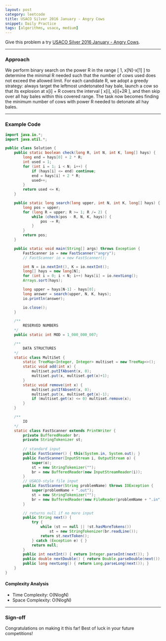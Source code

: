 ```yaml
---
layout: post
category: leetcode
title: USACO Silver 2016 January - Angry Cows
snippet: Daily Practice
tags: [algorithms, usaco, medium]
---
```


Give this problem a try [USACO Silver 2016 January - Angry Cows](http://usaco.org/index.php?page=viewproblem2&cpid=594).

---

### Approach

We perform binary search on the power R in the range [ 1, x[N]-x[1] ] to determine the minimal R needed such that the number of cows used does not exceed the allowed limit. For each candidate R, we adopt a greedy strategy: always target the leftmost undetonated hay bale, launch a cow so that its explosion at x[i] + R covers the interval [ x[i], x[i]+2R ], and then skip over all hay bales within this covered range. The task now becomes finding the minimum number of cows with power R needed to detonate all hay bales.

---

### Example Code

```java
import java.io.*;
import java.util.*;

public class Solution {
	public static boolean check(long R, int N, int K, long[] hays) {
		long end = hays[0] + 2 * R;
		int used = 1;
		for (int i = 1; i < N; i++) {
			if (hays[i] <= end) continue;
			end = hays[i] + 2 * R;
			used++;
		}
		return used <= K;
	}

	public static long search(long upper, int N, int K, long[] hays) {
		long pos = upper;
		for (long R = upper; R >= 1; R /= 2) {
			while (check(pos - R, N, K, hays)) {
				pos -= R;
			}
		}
		return pos;
	}

    public static void main(String[] args) throws Exception {
        FastScanner io = new FastScanner("angry");
		// FastScanner io = new FastScanner();

		int N = io.nextInt(), K = io.nextInt();
		long[] hays = new long[N];
		for (int i = 0; i < N; i++) hays[i] = io.nextLong();
		Arrays.sort(hays);

		long upper = hays[N-1] - hays[0];
		long answer = search(upper, N, K, hays);
		io.println(answer);

		io.close();
    }

    /**
        RESERVED NUMBERS
    */
    public static int MOD = 1_000_000_007;

    /**
        DATA STRUCTURES
    */
    static class MultiSet {
        static TreeMap<Integer, Integer> multiset = new TreeMap<>();
        static void add(int x) {
            multiset.putIfAbsent(x, 0);
            multiset.put(x, multiset.get(x)+1);
        }
        static void remove(int x) {
            multiset.putIfAbsent(x, 0);
            multiset.put(x, multiset.get(x)-1);
            if (multiset.get(x) <= 0) multiset.remove(x);
        }
    }

    /**
        IO
    */
    static class FastScanner extends PrintWriter {
        private BufferedReader br;
        private StringTokenizer st;
		
		// standard input
        public FastScanner() { this(System.in, System.out); }
		public FastScanner(InputStream i, OutputStream o) {
            super(o);
			st = new StringTokenizer("");
            br = new BufferedReader(new InputStreamReader(i));
        }
		// USACO-style file input
        public FastScanner(String problemName) throws IOException {
            super(problemName + ".out");
			st = new StringTokenizer("");
            br = new BufferedReader(new FileReader(problemName + ".in"));
        }

        // returns null if no more input
        public String next() {
            try {
                while (st == null || !st.hasMoreTokens())
                    st = new StringTokenizer(br.readLine());
                return st.nextToken();
            } catch (Exception e) { }
            return null;
        }
        public int nextInt() { return Integer.parseInt(next()); }  
        public double nextDouble() { return Double.parseDouble(next()); }   
        public long nextLong() { return Long.parseLong(next()); }   
    }
}
```

#### Complexity Analysis

- Time Complexity: O(NlogN)
- Space Complexity: O(NlogN)

---

### Sign-off

Congratulations on making it this far! Best of luck in your future competitions!